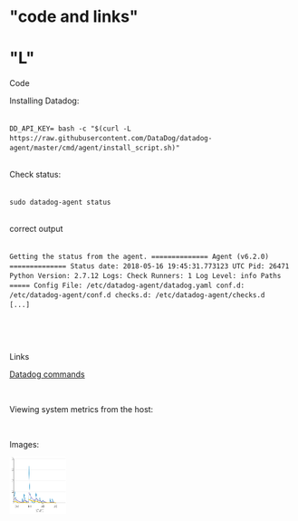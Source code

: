 # "code and links"
<h1>"L"</h1>

<p>
Code
</p>

<div> <!-- Installing Datadog -->

<p>
Installing Datadog:
</p>
<code>
DD_API_KEY=<YOUR_API_KEY> bash -c "$(curl -L https://raw.githubusercontent.com/DataDog/datadog-agent/master/cmd/agent/install_script.sh)"
</code>
</div>

<br />

<div> <!-- Checking Datadog status -->
<p>
Check status:
</p>
<code>
sudo datadog-agent status
</code>
</div>

<br />

</div>
<p>
correct output

<code>

Getting the status from the agent. ============== Agent (v6.2.0) ============== Status date: 2018-05-16 19:45:31.773123 UTC Pid: 26471 Python Version: 2.7.12 Logs: Check Runners: 1 Log Level: info Paths ===== Config File: /etc/datadog-agent/datadog.yaml conf.d: /etc/datadog-agent/conf.d checks.d: /etc/datadog-agent/checks.d [...]

</code>
</p>
</div>

<br />

<p>
Links

<a href="https://docs.datadoghq.com/agent/faq/agent-commands/">Datadog commands</a>
</p>

<br />

<p>
Viewing system metrics from the host:

</p>

<br />

<p>
Images:

</p>

<img src = "systemload(1).png" width = "100" height = "100">
